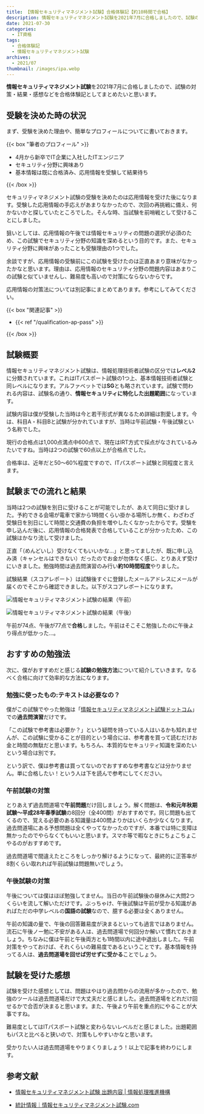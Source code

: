 ```yaml
---
title: 【情報セキュリティマネジメント試験】合格体験記【約10時間で合格】
description: 情報セキュリティマネジメント試験を2021年7月に合格しましたので、試験の対策・結果・感想などを合格体験記としてまとめたいと思います。
date: 2021-07-30
categories: 
  - IT資格
tags: 
  - 合格体験記
  - 情報セキュリティマネジメント試験
archives: 
  - 2021/07
thumbnail: /images/ipa.webp
---
```


**情報セキュリティマネジメント試験**を2021年7月に合格しましたので、試験の対策・結果・感想などを合格体験記としてまとめたいと思います。

<!--more-->

## 受験を決めた時の状況

まず、受験を決めた理由や、簡単なプロフィールについてに書いておきます。

{{< box "筆者のプロフィール" >}}
<ul>
<li>4月から新卒でIT企業に入社したITエンジニア</li>
<li>セキュリティ分野に興味あり</li>
<li>基本情報は既に合格済み、応用情報を受験して結果待ち</li>
</ul>
{{< /box >}}

セキュリティマネジメント試験の受験を決めたのは応用情報を受けた後になります。受験した応用情報の手応えがあまりなかったので、次回の再挑戦に備え、何かないかと探していたところでした。そんな時、当試験を前哨戦として受けることにしました。

狙いとしては、応用情報の午後では情報セキュリティの問題の選択が必須のため、この試験でセキュリティ分野の知識を深めるという目的です。また、セキュリティ分野に興味があったことも受験理由の1つでした。

余談ですが、応用情報の受験前にこの試験を受けたのは正直あまり意味がなかったかなと思います。理由は、応用情報のセキュリティ分野の問題内容はあまりこの試験と似ていませんし、難易度も高いので対策にならないからです。

応用情報の対策法については別記事にまとめてあります。参考にしてみてください。

{{< box "関連記事" >}}
<ul>
<li>{{< ref "/qualification-ap-pass" >}}</li>
</ul>
{{< /box >}}

## 試験概要

情報セキュリティマネジメント試験は、情報処理技術者試験の区分では**レベル2**に分類されています。これはITパスポート試験の1つ上、基本情報技術者試験と同レベルになります。アルファベットでは**SG**とも略されています。試験で問われる内容は、試験名の通り、**情報セキュリティに特化した出題範囲**になっています。

試験内容は僕が受験した当時は今と若干形式が異なるため詳細は割愛します。今は、科目A・科目Bと試験が分かれていますが、当時は午前試験・午後試験という名称でした。

現行の合格点は1,000点満点中600点で、現在はIRT方式で採点がなされているみたいですね。当時は2つの試験で60点以上が合格点でした。

合格率は、近年だと50～60%程度ですので、ITパスポート試験と同程度と言えます。

## 試験までの流れと結果

当時は2つの試験を別日に受けることが可能でしたが、あえて同日に受けました。予約できる会場が電車で家から1時間くらい掛かる場所しか無く、わざわざ受験日を別日にして時間と交通費の負担を増やしたくなかったからです。受験を申し込んだ後に、応用情報の合格発表で合格していることが分かったため、この試験はかなり流して受けました。

正直「（めんどいし）受けなくてもいいかな…」と思ってましたが、既に申し込み済（キャンセルはできない）だったのでお金が勿体なく感じ、とりあえず受けにいきました。勉強時間は過去問演習のみ行い**約10時間程度**やりました。

試験結果（スコアレポート）は試験後すぐに登録したメールアドレスにメールが届くのでそこから確認できました。以下がスコアレポートになります。

![情報セキュリティマネジメント試験の結果（午前）](/images/qualification-sg-pass-01.png)

![情報セキュリティマネジメント試験の結果（午後）](/images/qualification-sg-pass-02.png)

午前が74点、午後が77点で**合格**しました。午前はそこそこ勉強したのに午後より得点が低かった…。

## おすすめの勉強法

次に、僕がおすすめだと感じる**試験の勉強方法**について紹介していきます。なるべく合格に向けて効率的な方法になります。

### 勉強に使ったもの:テキストは必要なの？

僕がこの試験でやった勉強は「[情報セキュリティマネジメント試験ドットコム](https://www.sg-siken.com/)」での**過去問演習**だけです。

「この試験で参考書は必要か？」という疑問を持っている人はいるかも知れませんが、この試験に受かることが目的という場合には、参考書を買って読むだけお金と時間の無駄だと思います。もちろん、本質的なセキュリティ知識を深めたいという場合は別です。

という訳で、僕は参考書は買ってないのでおすすめな参考書などは分かりません。単に合格したい！という人は下を読んで参考にしてください。

### 午前試験の対策

とりあえず過去問道場で**午前問題**だけ回しましょう。解く問題は、**令和元年秋期試験～平成28年春季試験**の8回分（全400問）がおすすめです。同じ問題も出てくるので、覚える必要のある知識量は400問よりかはいくらか少なくなります。過去問道場にある予想問題は全くやってなかったのですが、本番では特に支障は無かったのでやらなくてもいいと思います。スマホ等で暇なときにちょこちょこやるのがおすすめです。

過去問道場で間違えたところをしっかり解けるようになって、最終的に正答率が8割くらい取れれば午前試験は問題無いでしょう。

### 午後試験の対策

午後については僕はほぼ勉強してません。当日の午前試験後の昼休みに大問2つくらいを流して解いただけです。ぶっちゃけ、午後試験は午前が受かる知識があればただの中学レベルの**国語の試験**なので、臆する必要は全くありません。

午前の知識の量で、午後の回答難易度が決まるといっても過言ではありません。流石に午後ノー勉に不安がある人は、過去問道場で何回分か解いて慣れておきましょう。ちなみに僕は午前と午後両方とも1時間以内に途中退出しました。午前対策をやっておけば、それくらいの難易度であるということです。基本情報を持ってる人は、**過去問道場を回せば労せずに受かる**ことでしょう。

## 試験を受けた感想

試験を受けた感想としては、問題はやはり過去問からの流用が多かったので、勉強のツールは過去問道場だけで大丈夫だと感じました。過去問道場をどれだけ回せるかで合否が決まると思います。また、午後より午前を重点的にやることが大事ですね。

難易度としてはITパスポート試験と変わらないレベルだと感じました。出題範囲もiパスと比べると狭いので、対策もしやすいかなと思います。

受かりたい人は過去問道場をやりまくりましょう！以上で記事を終わりにします。

## 参考文献

* [情報セキュリティマネジメント試験 出題内容 | 情報処理推進機構](https://www.ipa.go.jp/shiken/kubun/sg/outline.html)

* [統計情報｜情報セキュリティマネジメント試験.com](https://www.sg-siken.com/sgtoukei.html)